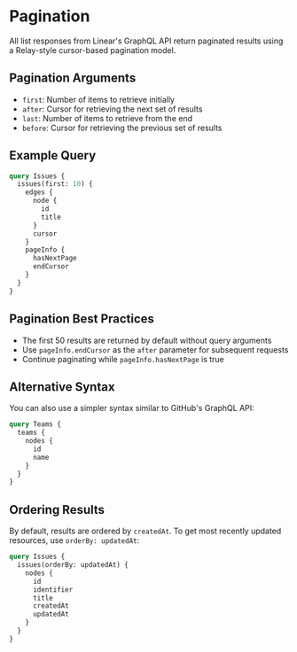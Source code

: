 # Pagination

All list responses from Linear's GraphQL API return paginated results using a Relay-style cursor-based pagination model.

## Pagination Arguments

- `first`: Number of items to retrieve initially
- `after`: Cursor for retrieving the next set of results
- `last`: Number of items to retrieve from the end
- `before`: Cursor for retrieving the previous set of results

## Example Query

```graphql
query Issues {
  issues(first: 10) {
    edges {
      node {
        id
        title
      }
      cursor
    }
    pageInfo {
      hasNextPage
      endCursor
    }
  }
}
```

## Pagination Best Practices

- The first 50 results are returned by default without query arguments
- Use `pageInfo.endCursor` as the `after` parameter for subsequent requests
- Continue paginating while `pageInfo.hasNextPage` is true

## Alternative Syntax

You can also use a simpler syntax similar to GitHub's GraphQL API:

```graphql
query Teams {
  teams {
    nodes {
      id
      name
    }
  }
}
```

## Ordering Results

By default, results are ordered by `createdAt`. To get most recently updated resources, use `orderBy: updatedAt`:

```graphql
query Issues {
  issues(orderBy: updatedAt) {
    nodes {
      id
      identifier
      title
      createdAt
      updatedAt
    }
  }
}
```